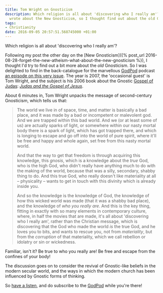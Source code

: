 ```yaml
---
title: Tom Wright on Gnosticism
description: Which religion is all about 'discovering who I really am'? I recently
  wrote about the New Gnosticism, so I thought find out about the old Gnosticism.
tags:
- Christianity
date: 2016-09-05 20:57:51.568745000 +01:00
---
```

Which religion is all about 'discovering who I really am'?

Following my post the other day on the [New Gnosticism]({% post_url 2016-08-28-forget-the-new-atheism-what-about-the-new-gnosticism %}), I thought I'd try to find out a bit more about the _old_ Gnosticism. So I was delighted to find in the back-catalogue for the marvellous [GodPod](https://sptc.htb.org/godpod) podcast [an episode on this very issue](https://sptc.htb.org/node/16). The year is 2007, the 'occasional guest' is Tom Wright, and the subject is his 2006 book about the Gnostic [Gospel of Judas](https://en.wikipedia.org/wiki/Gospel_of_Judas): [_Judas and the Gospel of Jesus_](https://www.amazon.co.uk/Judas-Gospel-Jesus-Tom-Wright/dp/0281058687).

About 6 minutes in, Tom Wright unpacks the message of second-century Gnosticism, which tells us that:

> The world we live in of space, time, and matter is basically a bad place, and it was made by a bad or incompetent or malevolent god. And we are trapped within this bad world. And we (or at least some of us) are actually sparks of light, or somewhere within our nasty mortal body there is a spark of light, which has got trapped there, and which is longing to escape and go off into the world of pure spirit, where it'll be free and happy and whole again, set free from this nasty mortal world.
>
> And that the way to get that freedom is through acquiring this knowledge, this _gnosis_, which is a knowledge about the _true_ God, who is the high God, who didn't really have anything much to do with the making of the world, because that was a silly, secondary, shabby thing to do. And this true God, who really doesn't like materiality at all &ndash; physicality &ndash; wants to get in touch with this divinity which is already inside you.
>
> And so the knowledge is the knowledge of God, the knowledge of how this wicked world was made (that it was a shabby bad place), and the knowledge of _who you really are_. And this is the key thing, fitting in exactly with so many elements in contemporary culture, where, in half the movies that are made, it's all about 'discovering who I really am', rather than the Christian message, which is discovering that the God who made the world _is_ the true God, and he loves you to bits, and wants to rescue you, not from _materiality_, but from the _corruption_ of that materiality, which we call rebellion or idolatry or sin or wickedness.

Familiar, isn't it? Be true to who you really are! Be free and escape from the confines of your body!

The discussion goes on to consider the revival of Gnostic-like beliefs in the modern secular world, and the ways in which the modern church has been influenced by Gnostic forms of thinking.

So [have a listen](https://sptc.htb.org/node/16), and do subscribe to the [GodPod](https://sptc.htb.org/godpod) while you're there!
